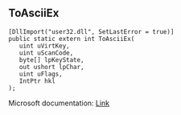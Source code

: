 ## ToAsciiEx

```
[DllImport("user32.dll", SetLastError = true)]
public static extern int ToAsciiEx(
   uint uVirtKey,
   uint uScanCode,
   byte[] lpKeyState,
   out ushort lpChar,
   uint uFlags,
   IntPtr hkl
);
```

Microsoft documentation: [Link](https://docs.microsoft.com/en-us/windows/win32/api/winuser/nf-winuser-toasciiex)
